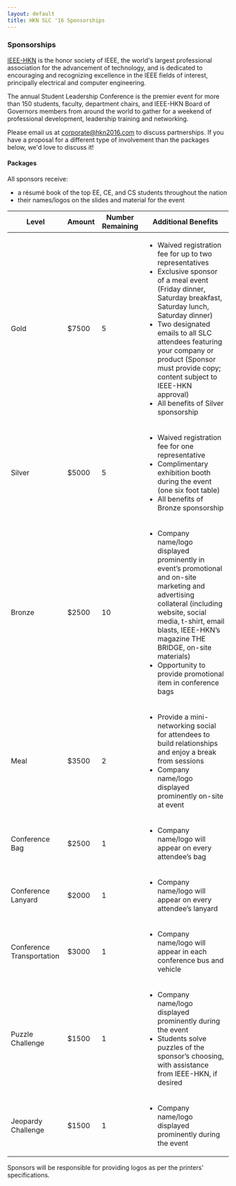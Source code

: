 ```yaml
---
layout: default
title: HKN SLC '16 Sponsorships
---
```


### Sponsorships
[IEEE-HKN](http://hkn.org/) is the honor society of IEEE, the world's largest professional association for the advancement of technology, and is dedicated to encouraging and recognizing excellence in the IEEE fields of interest, principally electrical and computer engineering.  
 
The annual Student Leadership Conference is the premier event for more than 150 students, faculty, department chairs, and IEEE-HKN Board of Governors members from around the world to gather for a weekend of professional development, leadership training and networking.

Please email us at [corporate@hkn2016.com](mailto:corporate@hkn2016.com) to discuss partnerships. If you have a proposal for a different type of involvement than the packages below, we'd love to discuss it!

#### Packages
All sponsors receive:

 - a résumé book of the top EE, CE, and CS students throughout the nation
 - their names/logos on the slides and material for the event
 
<table>
  <thead>
    <tr>
      <th>Level</th>
      <th>Amount</th>
      <th>Number Remaining</th>
      <th>Additional Benefits</th>
    </tr>
  </thead>
  <tbody>
    <tr>
      <td>Gold</td>
      <td>$7500</td>
      <td>5</td>
      <td><ul><li>Waived registration fee for up to two representatives</li><li>Exclusive sponsor of a meal event (Friday dinner, Saturday breakfast, Saturday lunch, Saturday dinner)</li><li>Two designated emails to all SLC attendees featuring your company or product (Sponsor must provide copy; content subject to IEEE-HKN approval)</li><li>All benefits of Silver sponsorship</li></ul></td>
    </tr>
    <tr>
      <td>Silver</td>
      <td>$5000</td>
      <td>5</td>
      <td><ul><li>Waived registration fee for one representative</li><li>Complimentary exhibition booth during the event (one six foot table)</li><li>All benefits of Bronze sponsorship</li></ul></td>
    </tr>
    <tr>
      <td>Bronze</td>
      <td>$2500</td>
      <td>10</td>
      <td><ul><li>Company name/logo displayed prominently in event’s promotional and on-site marketing and advertising collateral  (including website, social media, t-shirt, email blasts, IEEE-HKN’s magazine THE BRIDGE, on-site materials)</li><li>Opportunity to provide promotional item in conference bags</li></ul></td>
    </tr>
    <tr>
      <td>Meal</td>
      <td>$3500</td>
      <td>2</td>
      <td><ul><li>Provide a mini-networking social for attendees to build relationships and enjoy a break from sessions</li><li>Company name/logo displayed prominently on-site at event</li></ul></td>
    </tr>
    <tr>
      <td>Conference Bag</td>
      <td>$2500</td>
      <td>1</td>
      <td><ul><li>Company name/logo will appear on every attendee’s bag</li></ul></td>
    </tr>
    <tr>
      <td>Conference Lanyard</td>
      <td>$2000</td>
      <td>1</td>
      <td><ul><li>Company name/logo will appear on every attendee’s lanyard</li></ul></td>
    </tr>
    <tr>
      <td>Conference Transportation</td>
      <td>$3000</td>
      <td>1</td>
      <td><ul><li>Company name/logo will appear in each conference bus and vehicle</li></ul></td>
    </tr>
    <tr>
      <td>Puzzle Challenge</td>
      <td>$1500</td>
      <td>1</td>
      <td><ul><li>Company name/logo displayed prominently during the event</li><li>Students solve puzzles of the sponsor’s choosing, with assistance from IEEE-HKN, if desired</li></ul></td>
    </tr>
    <tr>
      <td>Jeopardy Challenge</td>
      <td>$1500</td>
      <td>1</td>
      <td><ul><li>Company name/logo displayed prominently during the event</li></ul></td>
    </tr>
  </tbody>
</table>

Sponsors will be responsible for providing logos as per the printers' specifications.
